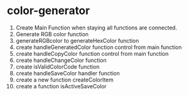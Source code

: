 # color-generator

<!-- requirements -->

1. Create Main Function when staying all functions are connected.
2. Generate RGB color function
3. generateRGBcolor to generateHexColor function
4. create handleGeneratedColor function control from main function
5. create handleCopyColor function control from main function
6. create handleChangeColor function
7. create isValidColorCode function
8. create handleSaveColor handler function
9. create a new function createColorItem
10. create a function isActiveSaveColor
